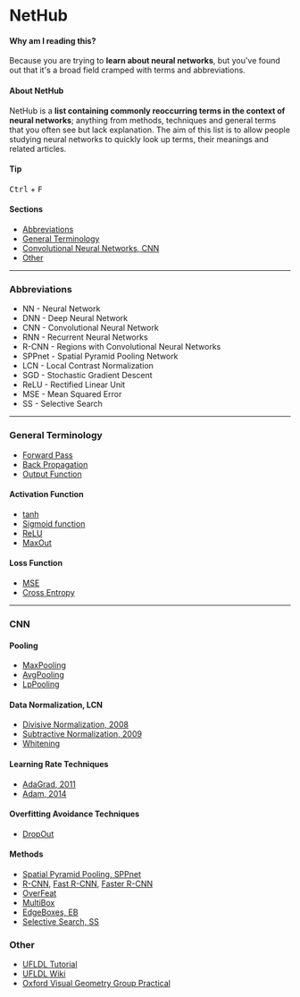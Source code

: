 # NetHub

#### Why am I reading this?
Because you are trying to **learn about neural networks**, but you've found out that it's a broad field cramped with terms and abbreviations.

#### About NetHub
NetHub is a  **list containing commonly reoccurring terms in the context of neural networks**; anything from methods, techniques and general terms that you often see but lack explanation. The aim of this list is to allow people studying neural networks to quickly look up terms, their meanings and related articles.

#### Tip
<kbd>Ctrl</kbd> + <kbd>F</kbd>

#### Sections
* [Abbreviations](#abbreviations)
* [General Terminology](#general-terminology)
* [Convolutional Neural Networks, CNN](#cnn)
* [Other](#other)

---

### Abbreviations
* NN - Neural Network
* DNN - Deep Neural Network
* CNN - Convolutional Neural Network
* RNN - Recurrent Neural Networks
* R-CNN - Regions with Convolutional Neural Networks
* SPPnet - Spatial Pyramid Pooling Network
* LCN - Local Contrast Normalization
* SGD - Stochastic Gradient Descent
* ReLU - Rectified Linear Unit
* MSE - Mean Squared Error
* SS - Selective Search

---

### General Terminology
* [Forward Pass]()
* [Back Propagation]()
* [Output Function]()

#### Activation Function
* [tanh]()
* [Sigmoid function]()
* [ReLU]()
* [MaxOut]()

#### Loss Function
* [MSE]()
* [Cross Entropy]()

---

### CNN

#### Pooling
* [MaxPooling]()
* [AvgPooling]()
* [LpPooling]()

#### Data Normalization, LCN
* [Divisive Normalization, 2008](http://journals.plos.org/ploscompbiol/article?id=10.1371/journal.pcbi.0040027)
* [Subtractive Normalization, 2009](http://yann.lecun.com/exdb/publis/pdf/jarrett-iccv-09.pdf)
* [Whitening]()

#### Learning Rate Techniques
* [AdaGrad, 2011](http://stanford.edu/~jduchi/projects/DuchiHaSi10_colt.pdf)
* [Adam, 2014](http://stanford.edu/~jduchi/projects/DuchiHaSi10_colt.pdf)

#### Overfitting Avoidance Techniques
* [DropOut]()

#### Methods
* [Spatial Pyramid Pooling, SPPnet](http://arxiv.org/abs/1406.4729)
* [R-CNN](http://arxiv.org/abs/1311.2524), [Fast R-CNN](http://arxiv.org/abs/1504.08083), [Faster R-CNN](http://arxiv.org/abs/1506.01497)
* [OverFeat](TODO)
* [MultiBox](TODO)
* [EdgeBoxes, EB](TODO)
* [Selective Search, SS](http://dl.acm.org/citation.cfm?id=2509382)

### Other
* [UFLDL Tutorial](http://deeplearning.stanford.edu/tutorial/)
* [UFLDL Wiki](http://deeplearning.stanford.edu/wiki/index.php/UFLDL_Tutorial)
* [Oxford Visual Geometry Group Practical](http://www.robots.ox.ac.uk/~vgg/practicals/cnn/#part1-4)
